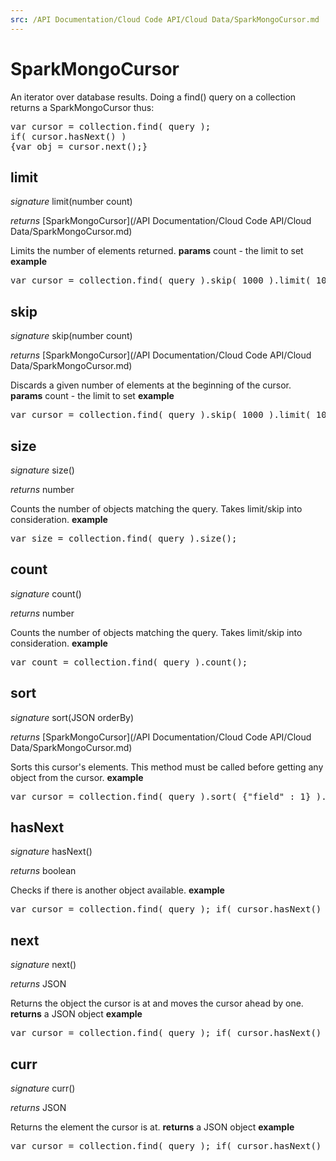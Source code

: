 ```yaml
---
src: /API Documentation/Cloud Code API/Cloud Data/SparkMongoCursor.md
---
```


# SparkMongoCursor

An iterator over database results. Doing a find() query on a collection returns a SparkMongoCursor thus:
<pre rel="highlighter" code-brush="js" contenteditable="false">var cursor = collection.find( query );</br>if( cursor.hasNext() ) </br>{var obj = cursor.next();}</pre>

## limit
_signature_ limit(number count)</p>
_returns_ [SparkMongoCursor](/API Documentation/Cloud Code API/Cloud Data/SparkMongoCursor.md)</p>

Limits the number of elements returned.
<b>params</b>
count - the limit to set
<b>example</b>
<pre rel="highlighter" code-brush="js" contenteditable="false">var cursor = collection.find( query ).skip( 1000 ).limit( 100 );</pre>
## skip
_signature_ skip(number count)</p>
_returns_ [SparkMongoCursor](/API Documentation/Cloud Code API/Cloud Data/SparkMongoCursor.md)</p>

Discards a given number of elements at the beginning of the cursor.
<b>params</b>
count - the limit to set
<b>example</b>
<pre rel="highlighter" code-brush="js" contenteditable="false">var cursor = collection.find( query ).skip( 1000 ).limit( 100 );</pre>
## size
_signature_ size()</p>
_returns_ number</p>

Counts the number of objects matching the query. Takes limit/skip into consideration.
<b>example</b>
<pre rel="highlighter" code-brush="js" contenteditable="false">var size = collection.find( query ).size();</pre>
## count
_signature_ count()</p>
_returns_ number</p>

Counts the number of objects matching the query. Takes limit/skip into consideration.
<b>example</b>
<pre rel="highlighter" code-brush="js" contenteditable="false">var count = collection.find( query ).count();</pre>
## sort
_signature_ sort(JSON orderBy)</p>
_returns_ [SparkMongoCursor](/API Documentation/Cloud Code API/Cloud Data/SparkMongoCursor.md)</p>

Sorts this cursor's elements. This method must be called before getting any object from the cursor.
<b>example</b>
<pre rel="highlighter" code-brush="js" contenteditable="false">var cursor = collection.find( query ).sort( {"field" : 1} ).limit( 100 )</pre>
## hasNext
_signature_ hasNext()</p>
_returns_ boolean</p>

Checks if there is another object available.
<b>example</b>
<pre rel="highlighter" code-brush="js" contenteditable="false">var cursor = collection.find( query ); if( cursor.hasNext() ) {var obj = cursor.next();}</pre>
## next
_signature_ next()</p>
_returns_ JSON</p>

Returns the object the cursor is at and moves the cursor ahead by one.
<b>returns</b>
a JSON object
<b>example</b>
<pre rel="highlighter" code-brush="js" contenteditable="false">var cursor = collection.find( query ); if( cursor.hasNext() ) {var obj = cursor.next();}</pre>
## curr
_signature_ curr()</p>
_returns_ JSON</p>

Returns the element the cursor is at.
<b>returns</b>
a JSON object
<b>example</b>
<pre rel="highlighter" code-brush="js" contenteditable="false">var cursor = collection.find( query ); if( cursor.hasNext() ) {cursor.next(); var obj = cursor.curr();}</pre>
